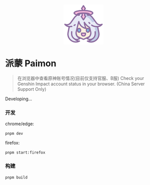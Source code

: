 <p align='center'><img width="128px" style="display:block; margin:0 auto;" src="./extension/assets/icon-128.png" alt="Paimon">
</p>

# 派蒙 Paimon

> 在浏览器中查看原神账号情况(目前仅支持官服、B服)
> Check your Genshin Impact account status in your browser. (China Server Support Only)

Developing...

### 开发

chrome/edge:

```
pnpm dev
```

firefox:

```
pnpm start:firefox
```

### 构建

```
pnpm build
```